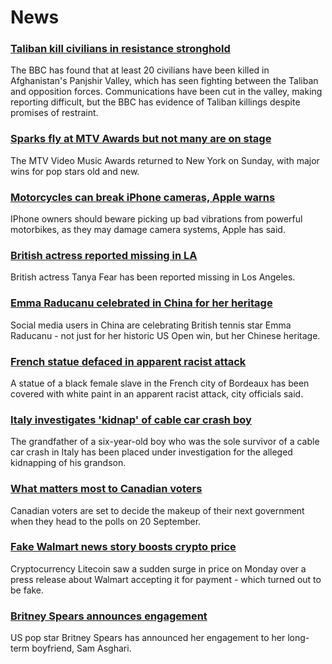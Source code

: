 # News
### [Taliban kill civilians in resistance stronghold](https://www.bbc.com/news/world-asia-58545892)
The BBC has found that at least 20 civilians have been killed in Afghanistan's Panjshir Valley, which has seen fighting between the Taliban and opposition forces. Communications have been cut in the valley, making reporting difficult, but the BBC has evidence of Taliban killings despite promises of restraint.
### [Sparks fly at MTV Awards but not many are on stage](https://www.bbc.com/news/entertainment-arts-58543114)
The MTV Video Music Awards returned to New York on Sunday, with major wins for pop stars old and new.
### [Motorcycles can break iPhone cameras, Apple warns](https://www.bbc.com/news/technology-58507764)
IPhone owners should beware picking up bad vibrations from powerful motorbikes, as they may damage camera systems, Apple has said.
### [British actress reported missing in LA](https://www.bbc.com/news/entertainment-arts-58543496)
British actress Tanya Fear has been reported missing in Los Angeles.
### [Emma Raducanu celebrated in China for her heritage](https://www.bbc.com/news/world-asia-china-58541314)
Social media users in China are celebrating British tennis star Emma Raducanu - not just for her historic US Open win, but her Chinese heritage. 
### [French statue defaced in apparent racist attack](https://www.bbc.com/news/world-europe-58549730)
A statue of a black female slave in the French city of Bordeaux has been covered with white paint in an apparent racist attack, city officials said.
### [Italy investigates 'kidnap' of cable car crash boy](https://www.bbc.com/news/world-europe-58541644)
The grandfather of a six-year-old boy who was the sole survivor of a cable car crash in Italy has been placed under investigation for the alleged kidnapping of his grandson.
### [What matters most to Canadian voters](https://www.bbc.com/news/world-us-canada-58523450)
Canadian voters are set to decide the makeup of their next government when they head to the polls on 20 September. 
### [Fake Walmart news story boosts crypto price](https://www.bbc.com/news/technology-58545944)
Cryptocurrency Litecoin saw a sudden surge in price on Monday over a press release about Walmart accepting it for payment - which turned out to be fake. 
### [Britney Spears announces engagement](https://www.bbc.com/news/entertainment-arts-58540571)
US pop star Britney Spears has announced her engagement to her long-term boyfriend, Sam Asghari.
